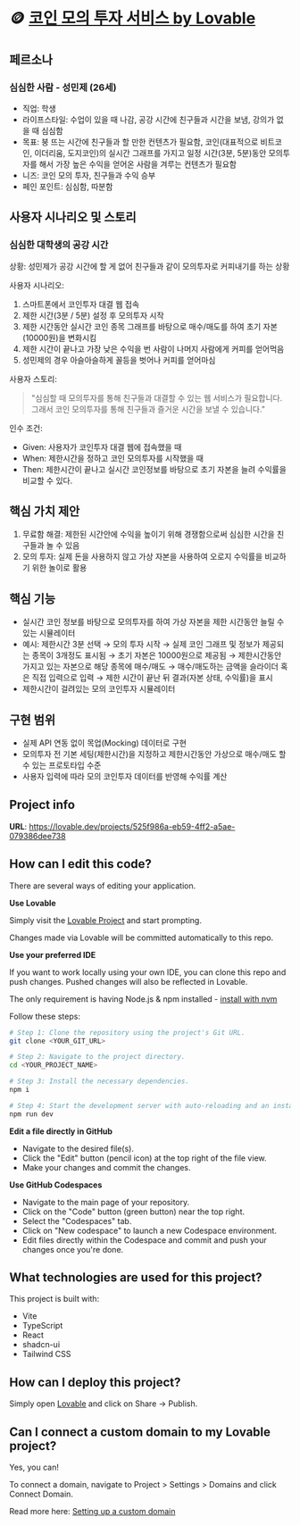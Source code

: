# 🪙 [코인 모의 투자 서비스 by Lovable](https://preview--coin-clash-crew.lovable.app/)

## 페르소나

### 심심한 사람 - 성민제 (26세)

- 직업: 학생
- 라이프스타일: 수업이 있을 때 나감, 공강 시간에 친구들과 시간을 보냄, 강의가 없을 때 심심함
- 목표: 붕 뜨는 시간에 친구들과 할 만한 컨텐츠가 필요함, 코인(대표적으로 비트코인, 이더리움, 도지코인)의 실시간 그래프를 가지고 일정 시간(3분, 5분)동안 모의투자를 해서 가장 높은 수익을 얻어온 사람을 겨루는 컨텐츠가 필요함
- 니즈: 코인 모의 투자, 친구들과 수익 승부
- 페인 포인트: 심심함, 따분함

## 사용자 시나리오 및 스토리

### 심심한 대학생의 공강 시간

상황: 성민제가 공강 시간에 할 게 없어 친구들과 같이 모의투자로 커피내기를 하는 상황

사용자 시나리오:

1. 스마트폰에서 코인투자 대결 웹 접속
2. 제한 시간(3분 / 5분) 설정 후 모의투자 시작
3. 제한 시간동안 실시간 코인 종목 그래프를 바탕으로 매수/매도를 하여 초기 자본(10000원)을 변화시킴
4. 제한 시간이 끝나고 가장 낮은 수익을 번 사람이 나머지 사람에게 커피를 얻어먹음
5. 성민제의 경우 아슬아슬하게 꼴등을 벗어나 커피를 얻어마심

사용자 스토리:

> "심심할 때 모의투자를 통해 친구들과 대결할 수 있는 웹 서비스가 필요합니다. 그래서 코인 모의투자를 통해 친구들과 즐거운 시간을 보낼 수 있습니다."

인수 조건:

- Given: 사용자가 코인투자 대결 웹에 접속했을 때
- When: 제한시간을 정하고 코인 모의투자를 시작했을 때
- Then: 제한시간이 끝나고 실시간 코인정보를 바탕으로 초기 자본을 늘려 수익률을 비교할 수 있다.

## 핵심 가치 제안

1. 무료함 해결: 제한된 시간안에 수익을 높이기 위해 경쟁함으로써 심심한 시간을 친구들과 놀 수 있음
2. 모의 투자: 실제 돈을 사용하지 않고 가상 자본을 사용하여 오로지 수익률을 비교하기 위한 놀이로 활용

## 핵심 기능

- 실시간 코인 정보를 바탕으로 모의투자를 하여 가상 자본을 제한 시간동안 늘릴 수 있는 시뮬레이터
- 예시: 제한시간 3분 선택 → 모의 투자 시작 → 실제 코인 그래프 및 정보가 제공되는 종목이 3개정도 표시됨 → 초기 자본은 10000원으로 제공됨 → 제한시간동안 가지고 있는 자본으로 해당 종목에 매수/매도 → 매수/매도하는 금액을 슬라이더 혹은 직접 입력으로 입력 → 제한 시간이 끝난 뒤 결과(자본 상태, 수익률)을 표시
- 제한시간이 걸려있는 모의 코인투자 시뮬레이터

## 구현 범위

- 실제 API 연동 없이 목업(Mocking) 데이터로 구현
- 모의투자 전 기본 세팅(제한시간)을 지정하고 제한시간동안 가상으로 매수/매도 할 수 있는 프로토타입 수준
- 사용자 입력에 따라 모의 코인투자 데이터를 반영해 수익률 계산

## Project info

**URL**: https://lovable.dev/projects/525f986a-eb59-4ff2-a5ae-079386dee738

## How can I edit this code?

There are several ways of editing your application.

**Use Lovable**

Simply visit the [Lovable Project](https://lovable.dev/projects/525f986a-eb59-4ff2-a5ae-079386dee738) and start prompting.

Changes made via Lovable will be committed automatically to this repo.

**Use your preferred IDE**

If you want to work locally using your own IDE, you can clone this repo and push changes. Pushed changes will also be reflected in Lovable.

The only requirement is having Node.js & npm installed - [install with nvm](https://github.com/nvm-sh/nvm#installing-and-updating)

Follow these steps:

```sh
# Step 1: Clone the repository using the project's Git URL.
git clone <YOUR_GIT_URL>

# Step 2: Navigate to the project directory.
cd <YOUR_PROJECT_NAME>

# Step 3: Install the necessary dependencies.
npm i

# Step 4: Start the development server with auto-reloading and an instant preview.
npm run dev
```

**Edit a file directly in GitHub**

- Navigate to the desired file(s).
- Click the "Edit" button (pencil icon) at the top right of the file view.
- Make your changes and commit the changes.

**Use GitHub Codespaces**

- Navigate to the main page of your repository.
- Click on the "Code" button (green button) near the top right.
- Select the "Codespaces" tab.
- Click on "New codespace" to launch a new Codespace environment.
- Edit files directly within the Codespace and commit and push your changes once you're done.

## What technologies are used for this project?

This project is built with:

- Vite
- TypeScript
- React
- shadcn-ui
- Tailwind CSS

## How can I deploy this project?

Simply open [Lovable](https://lovable.dev/projects/525f986a-eb59-4ff2-a5ae-079386dee738) and click on Share -> Publish.

## Can I connect a custom domain to my Lovable project?

Yes, you can!

To connect a domain, navigate to Project > Settings > Domains and click Connect Domain.

Read more here: [Setting up a custom domain](https://docs.lovable.dev/tips-tricks/custom-domain#step-by-step-guide)
